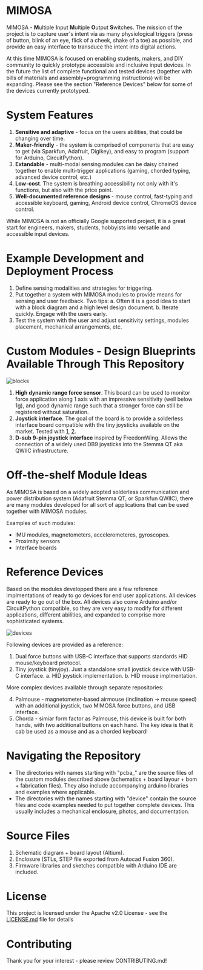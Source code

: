 # MIMOSA

MIMOSA - **M**ultiple **I**nput **M**ultiple **O**utput **S**witches. The mission of the project is to capture user's intent via as many physiological triggers (press of button, blink of an eye, flick of a cheek, shake of a toe) as possible, and provide an easy interface to transduce the intent into digital actions.

At this time MIMOSA is focused on enabling students, makers, and DIY community to quickly prototype accessible and inclusive input devices. In the future the list of complete functional and tested devices (together with bills of materials and assembly+programming instructions) will be expanding. Please see the section "Reference Devices" below for some of the devices currently prototyped.

# System Features
1. **Sensitive and adaptive** - focus on the users abilities, that could be changing over time.
2. **Maker-friendly** - the system is comprised of components that are easy to get (via Sparkfun, Adafruit, Digikey), and easy to program (support for Arduino, CircuitPython).
3. **Extandable** - multi-modal sensing modules can be daisy chained together to enable multi-trigger applications (gaming, chorded typing, advanced device control, etc.)
4. **Low-cost**. The system is breathing accessibility not only with it's functions, but also with the price point.
5. **Well-documented reference designs** - mouse control, fast-typing and accessible keyboard, gaming, Android device control, ChromeOS device control.

While MIMOSA is not an officially Google supported project, it is a great start for engineers, makers, students, hobbyists into versatile and accessible input devices.

# Example Development and Deployment Process
1. Define sensing modalities and strategies for triggering. 
2. Put together a system with MIMOSA modules to provide means for sensing and user feedback. Two tips:
  a. Often it is a good idea to start with a block diagram and a high level design document.
  b. Iterate quickly. Engage with the users early.
3. Test the system with the user and adjust sensitivity settings, modules placement, mechanical arrangements, etc.

# Custom Modules - Design Blueprints Available Through This Repository
![blocks](/images/mimosa_blocks.jpg)
1. **High dynamic range force sensor**. This board can be used to monitor force application along 1 axis with an impressive sensitivity (well below 1g), and good dynamic range such that a stronger force can still be registered without saturation.
2. **Joystick interface**. The goal of the board is to provide a solderless interface board compatible with the tiny joysticks available on the market. Tested with [1](https://www.adafruit.com/product/3103?gclid=CjwKCAjwo4mIBhBsEiwAKgzXOLo4MXqrfOciSVSgiRNq5dNijwRDPIEh7QklhfaW0UjwFYq1YEu6FxoC2MIQAvD_BwE), [2](https://www.amazon.com/gp/product/B08397JQZG).
3. **D-sub 9-pin joystick interface** inspired by FreedomWing. Allows the connection of a widely used DB9 joysticks into the Stemma QT aka QWIIC infrastructure.

# Off-the-shelf Module Ideas
As MIMOSA is based on a widely adopted solderless communication and power distribution system (Adafruit Stemma QT, or Sparkfun QWIIC), there are many modules developed for all sort of applications that can be used together with MIMOSA modules. 

Examples of such modules:
- IMU modules, magnetometers, accelerometeres, gyroscopes.
- Proximity sensors
- Interface boards

# Reference Devices
Based on the modules developped there are a few reference implmentations of ready to go devices for end user applications. All devices are ready to go out of the box. All devices also come Arduino and/or CircuitPython compatible, so they are very easy to modify for different applications, different abilities, and expanded to comprise more sophisticated systems.

![devices](/images/mimosa_reference_devices.jpg)

Following devices are provided as a reference: 
1. Dual force buttons with USB-C interface that supports standards HID mouse/keyboard protocol.
2. Tiny joystick (tinyjoy). Just a standalone small joystick device with USB-C interface.
  a. HID joystick implementation.
  b. HID mouse implmentation.

More complex devices available through separate repositories:

4. Palmouse - magnetometer-based airmouse (inclination -> mouse speed) with an additional joystick, two MIMOSA force buttons, and USB interface.
5. Chorda - simiar form factor as Palmouse, this device is built for both hands, with two additional buttons on each hand. The key idea is that it cab be used as a mouse and as a chorded keyboard!

# Navigating the Repository
- The directories with names starting with "pcba_" are the source files of the custom modules described above (schematics + board layour + bom + fabrication files). They also include accompanying arduino libraries and examples where applicable. 
- The directories with the names starting with "device" contain the source files and code examples needed to put together complete devices. This usually includes a mechanical enclosure, photos, and documentation.

# Source Files
1. Schematic diagram + board layout (Altium).
2. Enclosure (STLs, STEP file exported from Autocad Fusion 360).
3. Firmware libraries and sketches compatible with Arduino IDE are included.

# License
This project is licensed under the Apache v2.0 License - see the [LICENSE.md](LICENSE.md) file for details

# Contributing
Thank you for your interest - please review CONTRIBUTING.md!
